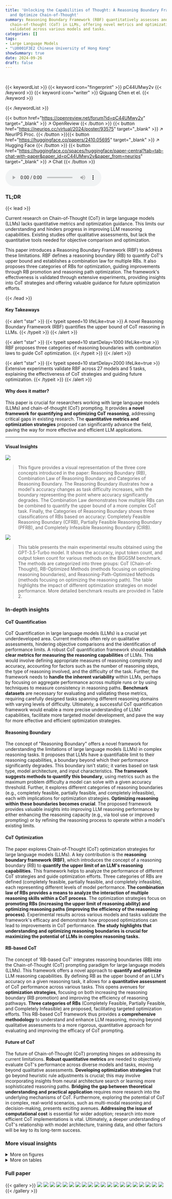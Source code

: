 ```yaml
---
title: 'Unlocking the Capabilities of Thought: A Reasoning Boundary Framework to Quantify
  and Optimize Chain-of-Thought'
summary: Reasoning Boundary Framework (RBF) quantitatively assesses and optimizes
  chain-of-thought (CoT) in LLMs, offering novel metrics and optimization strategies
  validated across various models and tasks.
categories: []
tags:
- Large Language Models
- "\U0001F3E2 Chinese University of Hong Kong"
showSummary: true
date: 2024-09-26
draft: false
---
```


<br>

{{< keywordList >}}
{{< keyword icon="fingerprint" >}} pC44UMwy2v {{< /keyword >}}
{{< keyword icon="writer" >}} Qiguang Chen et el. {{< /keyword >}}
 
{{< /keywordList >}}

{{< button href="https://openreview.net/forum?id=pC44UMwy2v" target="_blank" >}}
↗ OpenReview
{{< /button >}}
{{< button href="https://neurips.cc/virtual/2024/poster/93575" target="_blank" >}}
↗ NeurIPS Proc.
{{< /button >}}{{< button href="https://huggingface.co/papers/2410.05695" target="_blank" >}}
↗ Hugging Face
{{< /button >}}
{{< button href="https://huggingface.co/spaces/huggingface/paper-central?tab=tab-chat-with-paper&paper_id=pC44UMwy2v&paper_from=neurips" target="_blank" >}}
↗ Chat
{{< /button >}}



<audio controls>
    <source src="https://ai-paper-reviewer.com/pC44UMwy2v/podcast.wav" type="audio/wav">
    Your browser does not support the audio element.
</audio>


### TL;DR


{{< lead >}}

Current research on Chain-of-Thought (CoT) in large language models (LLMs) lacks quantitative metrics and optimization guidance. This limits our understanding and hinders progress in improving LLM reasoning capabilities.  Existing studies offer qualitative assessments, but lack the quantitative tools needed for objective comparison and optimization.

This paper introduces a Reasoning Boundary Framework (RBF) to address these limitations. RBF defines a reasoning boundary (RB) to quantify CoT's upper bound and establishes a combination law for multiple RBs.  It also proposes three categories of RBs for optimization, guiding improvements through RB promotion and reasoning path optimization. The framework's effectiveness is validated through extensive experiments, providing insights into CoT strategies and offering valuable guidance for future optimization efforts.

{{< /lead >}}


#### Key Takeaways

{{< alert "star" >}}
{{< typeit speed=10 lifeLike=true >}} A novel Reasoning Boundary Framework (RBF) quantifies the upper bound of CoT reasoning in LLMs. {{< /typeit >}}
{{< /alert >}}

{{< alert "star" >}}
{{< typeit speed=10 startDelay=1000 lifeLike=true >}} RBF proposes three categories of reasoning boundaries with combination laws to guide CoT optimization. {{< /typeit >}}
{{< /alert >}}

{{< alert "star" >}}
{{< typeit speed=10 startDelay=2000 lifeLike=true >}} Extensive experiments validate RBF across 27 models and 5 tasks, explaining the effectiveness of CoT strategies and guiding future optimization. {{< /typeit >}}
{{< /alert >}}

#### Why does it matter?
This paper is crucial for researchers working with large language models (LLMs) and chain-of-thought (CoT) prompting.  It provides **a novel framework for quantifying and optimizing CoT reasoning**, addressing critical gaps in existing research. The **quantitative metrics and optimization strategies** proposed can significantly advance the field, paving the way for more effective and efficient LLM applications.

------
#### Visual Insights



![](https://ai-paper-reviewer.com/pC44UMwy2v/figures_2_1.jpg)

> This figure provides a visual representation of the three core concepts introduced in the paper: Reasoning Boundary (RB), Combination Law of Reasoning Boundary, and Categories of Reasoning Boundary.  The Reasoning Boundary illustrates how a model's accuracy changes as task difficulty increases, with the boundary representing the point where accuracy significantly degrades. The Combination Law demonstrates how multiple RBs can be combined to quantify the upper bound of a more complex CoT task.  Finally, the Categories of Reasoning Boundary shows three classifications of RBs based on accuracy: Completely Feasible Reasoning Boundary (CFRB), Partially Feasible Reasoning Boundary (PFRB), and Completely Infeasible Reasoning Boundary (CIRB).





![](https://ai-paper-reviewer.com/pC44UMwy2v/tables_6_1.jpg)

> This table presents the main experimental results obtained using the GPT-3.5-Turbo model.  It shows the accuracy, input token count, and output token count for various methods on the BIGGSM benchmark. The methods are categorized into three groups: CoT (Chain-of-Thought), RB-Optimized Methods (methods focusing on optimizing reasoning boundaries), and Reasoning-Path-Optimized Methods (methods focusing on optimizing the reasoning path).  The table highlights the impact of different optimization strategies on model performance.  More detailed benchmark results are provided in Table 2.





### In-depth insights


#### CoT Quantification
CoT Quantification in large language models (LLMs) is a crucial yet underdeveloped area.  Current methods often rely on qualitative assessments, hindering objective comparisons and the identification of performance limits.  A robust CoT quantification framework should **establish clear metrics for measuring the reasoning capabilities** of LLMs. This would involve defining appropriate measures of reasoning complexity and accuracy, accounting for factors such as the number of reasoning steps, the type of reasoning involved, and the difficulty of the task.  Further, the framework needs to **handle the inherent variability** within LLMs, perhaps by focusing on aggregate performance across multiple runs or by using techniques to measure consistency in reasoning paths.  **Benchmark datasets** are necessary for evaluating and validating these metrics, requiring carefully designed tasks spanning different reasoning domains with varying levels of difficulty.  Ultimately, a successful CoT quantification framework would enable a more precise understanding of LLMs' capabilities, facilitate more targeted model development, and pave the way for more effective and efficient optimization strategies.

#### Reasoning Boundary
The concept of "Reasoning Boundary" offers a novel framework for understanding the limitations of large language models (LLMs) in complex reasoning tasks.  It proposes that LLMs have a quantifiable limit to their reasoning capabilities, a boundary beyond which their performance significantly degrades. This boundary isn't static; it varies based on task type, model architecture, and input characteristics. **The framework suggests methods to quantify this boundary**, using metrics such as the maximum problem difficulty a model can solve with a given accuracy threshold.  Further, it explores different categories of reasoning boundaries (e.g., completely feasible, partially feasible, and completely infeasible), each with implications for optimization strategies. **Optimizing reasoning within these boundaries becomes crucial**. The proposed framework provides valuable insights into improving LLM reasoning performance by either enhancing the reasoning capacity (e.g., via tool use or improved prompting) or by refining the reasoning process to operate within a model's existing limits.

#### CoT Optimization
The paper explores Chain-of-Thought (CoT) optimization strategies for large language models (LLMs).  A key contribution is the **reasoning boundary framework (RBF)**, which introduces the concept of a reasoning boundary (RB) to **quantify the upper limit of an LLM's reasoning capabilities**.  This framework helps to analyze the performance of different CoT strategies and guide optimization efforts. Three categories of RBs are defined (completely feasible, partially feasible, and completely infeasible), each representing different levels of model performance. **The combination law of RBs provides a means to analyze the interaction of multiple reasoning skills within a CoT process**. The optimization strategies focus on **promoting RBs (increasing the upper limit of reasoning ability) and optimizing reasoning paths (improving the efficiency of the reasoning process)**.  Experimental results across various models and tasks validate the framework's efficacy and demonstrate how proposed optimizations can lead to improvements in CoT performance.  **The study highlights that understanding and optimizing reasoning boundaries is crucial for maximizing the potential of LLMs in complex reasoning tasks.**

#### RB-based CoT
The concept of 'RB-based CoT' integrates reasoning boundaries (RB) into the Chain-of-Thought (CoT) prompting paradigm for large language models (LLMs).  This framework offers a novel approach to **quantify and optimize** LLM reasoning capabilities. By defining RB as the upper bound of an LLM's accuracy on a given reasoning task, it allows for a **quantitative assessment** of CoT performance across various tasks. This opens avenues for **optimization strategies**, focusing on both increasing the reasoning boundary (RB promotion) and improving the efficiency of reasoning pathways.  **Three categories of RBs** (Completely Feasible, Partially Feasible, and Completely Infeasible) are proposed, facilitating targeted optimization efforts. This RB-based CoT framework thus provides a **comprehensive methodology** to understand and enhance LLM reasoning, moving beyond qualitative assessments to a more rigorous, quantitative approach for evaluating and improving the efficacy of CoT prompting.

#### Future of CoT
The future of Chain-of-Thought (CoT) prompting hinges on addressing its current limitations.  **Robust quantitative metrics** are needed to objectively evaluate CoT's performance across diverse models and tasks, moving beyond qualitative assessments.  **Developing optimization strategies** that go beyond heuristic rule adjustments is crucial; this may involve incorporating insights from neural architecture search or learning more sophisticated reasoning paths. **Bridging the gap between theoretical understanding and practical application** requires more research into the underlying mechanisms of CoT.  Furthermore, exploring the potential of CoT in complex, real-world scenarios, such as multi-modal reasoning and decision-making, presents exciting avenues.  **Addressing the issue of computational cost** is essential for wider adoption; research into more efficient CoT implementations is vital.  Ultimately, a deeper understanding of CoT's relationship with model architecture, training data, and other factors will be key to its long-term success.


### More visual insights

<details>
<summary>More on figures
</summary>


![](https://ai-paper-reviewer.com/pC44UMwy2v/figures_3_1.jpg)

> This figure demonstrates the existence and rationality of the proposed reasoning boundary (RB) framework.  It shows the distribution of correct predictions for three different tasks: basic arithmetic calculation (multiplication specifically), natural language planning, and code planning.  In each case, the x-axis represents a measure of task difficulty, and the y-axis represents the model's accuracy.  The three distinct regions (Completely Feasible Reasoning Boundary, Partially Feasible Reasoning Boundary, Completely Infeasible Reasoning Boundary) in each graph visually represent varying levels of model performance as a function of reasoning difficulty. This provides evidence for the existence of a reasoning boundary for LLMs.


![](https://ai-paper-reviewer.com/pC44UMwy2v/figures_4_1.jpg)

> This figure displays the verification of the combination law of reasoning boundaries (RBs) across three different tasks: complex arithmetic calculation, mathematical reasoning, and multi-hop question answering. Each subplot shows the relationship between different RBs and the model's accuracy.  The combination law, represented mathematically in the paper, predicts how different reasoning abilities combine to influence overall task performance.  The plots demonstrate the effectiveness of this combination law in practice, showing the predicted RB boundaries closely align with the empirical results. Figure 12 in the paper provides further verification results on additional tasks.


![](https://ai-paper-reviewer.com/pC44UMwy2v/figures_5_1.jpg)

> This figure presents a nature analysis of different reasoning boundaries (RBs) categorized as Completely Feasible Reasoning Boundary (CFRB), Partially Feasible Reasoning Boundary (PFRB), and Completely Infeasible Reasoning Boundary (CIRB).  Subfigure (a) shows the accuracy distribution of generated rationales based on Auto-CoT and Zero-CoT, highlighting the varying success rates across the RB categories.  Subfigure (b) illustrates the performance enhancement through model self-consistency integrated across the different RB areas, revealing how the method improves performance specifically in PFRB (partially feasible).  Subfigure (c) shows the accuracy and quantity distribution of synthetic samples generated through Synthetic-CoT, demonstrating the model's self-awareness of its own reasoning boundaries.  The results indicate the model's capabilities and confidence level varies depending on the task difficulty, confirming the validity and relevance of the proposed reasoning boundary framework.


![](https://ai-paper-reviewer.com/pC44UMwy2v/figures_6_1.jpg)

> This figure displays the impact of Tool Usage and Program-of-Thought (PoT) on the reasoning boundary (RB). It compares the theoretical and practical values of RB for different accuracy thresholds (B≥90%, B≥80%, B<20%, B<10%). The shaded areas represent theoretical intervals for Tool Usage and PoT, while the points show practical values for vanilla CoT, PoT, and Tool Usage. The results demonstrate that Tool Usage and PoT effectively improve reasoning boundary by enhancing model performance.


![](https://ai-paper-reviewer.com/pC44UMwy2v/figures_7_1.jpg)

> This figure shows the results of experiments to verify the existence of reasoning boundaries in three different tasks: basic arithmetic calculation, natural language planning, and code planning. The plots show the relationship between the accuracy of the model and the difficulty of the task (measured by the number of planning steps or the magnitude of numbers involved). In each task, the model's performance exhibits significant variation across three distinct regions corresponding to three categories of Reasoning Boundaries: Completely Feasible Reasoning Boundary (CFRB), Partially Feasible Reasoning Boundary (PFRB), and Completely Infeasible Reasoning Boundary (CIRB). The results verify that the reasoning boundaries exist and vary across different tasks, supporting the proposed framework's main hypothesis. 


![](https://ai-paper-reviewer.com/pC44UMwy2v/figures_7_2.jpg)

> The figure displays the results of experiments conducted to verify the existence of Reasoning Boundary (RB) across three distinct tasks: basic arithmetic calculations, natural language planning, and code planning.  It visually demonstrates that LLMs exhibit varying performance levels depending on task complexity, showcasing three distinct regions of RB: completely feasible (CFRB), partially feasible (PFRB), and completely infeasible (CIRB). The graphs illustrate the relationship between accuracy and task difficulty (e.g., the number of reasoning steps or calculation magnitude), visually confirming the hypothesis that LLMs possess a reasoning boundary that limits their performance on complex reasoning tasks.


![](https://ai-paper-reviewer.com/pC44UMwy2v/figures_7_3.jpg)

> This figure shows the results of experiments designed to verify the existence of reasoning boundaries in LLMs across three different tasks: basic arithmetic calculation, natural language planning, and code planning.  Each graph shows the model's accuracy across a range of difficulty levels, revealing distinct regions where performance is high (Completely Feasible Reasoning Boundary), moderate (Partially Feasible Reasoning Boundary), and low (Completely Infeasible Reasoning Boundary).  The results support the hypothesis that LLMs have a limited capacity for complex reasoning, with performance significantly degrading beyond a certain difficulty threshold, and that this threshold varies depending on the task.


![](https://ai-paper-reviewer.com/pC44UMwy2v/figures_8_1.jpg)

> This figure displays the scaling law correlation between model parameters and the Completely Infeasible Reasoning Boundary (CIRB).  It shows how CIRB, representing the lower bound of a model's reasoning ability, changes as the number of parameters in the model increases.  The upward trend suggests that larger models, with more parameters, generally exhibit a higher CIRB.


![](https://ai-paper-reviewer.com/pC44UMwy2v/figures_8_2.jpg)

> This 3D plot visualizes the different reasoning boundaries observed in the MGSM dataset. The x-axis represents the number of planning steps (B(p)), the y-axis represents language performance (B(l)), and the z-axis represents the maximum multiplication calculation value (B(m)).  Different colors represent the three categories of reasoning boundaries: completely feasible (CFRB), partially feasible (PFRB), and completely infeasible (CIRB). The plot shows how the reasoning boundary changes with different numbers of planning steps, language performance, and calculation difficulty. This visualization helps in understanding the interplay of multiple factors in determining the overall reasoning capabilities of LLMs.


![](https://ai-paper-reviewer.com/pC44UMwy2v/figures_9_1.jpg)

> This figure shows the combination law verification of reasoning boundaries on three different GPT series models: GPT-3.5-turbo, GPT-4.0, and O1-preview.  The x-axis represents the number of planning steps, while the y-axis shows the maximum multiplication calculation value. The colored dots represent different categories of reasoning boundaries (CFRB, PFRB, CIRB) based on the accuracy of the model's predictions. The curves illustrate the boundaries separating these categories.  The figure demonstrates that the combination law for reasoning boundaries holds across different models and tasks. 


![](https://ai-paper-reviewer.com/pC44UMwy2v/figures_16_1.jpg)

> This figure shows the extended verification of the combination law of reasoning boundary on the Medical Knowledge Probing dataset.  The x-axis represents the number of planning steps, and the y-axis represents the number of medical entities.  The colored regions represent different categories of reasoning boundary (CFRB, PFRB, CIRB), based on the model's accuracy.  The points plotted show the actual results from the experiments, illustrating the relationship between the number of planning steps and medical entities in determining the reasoning boundary. This visualization confirms that the combination law accurately predicts the reasoning boundary in this complex task, demonstrating its broad applicability.


![](https://ai-paper-reviewer.com/pC44UMwy2v/figures_18_1.jpg)

> This figure shows the results of experiments designed to verify the existence of reasoning boundaries in three different tasks: basic arithmetic calculation, natural language planning, and code planning.  The plots visualize the relationship between task difficulty (e.g., number of planning steps, size of numbers) and the model's accuracy.  Distinct regions of high accuracy (Completely Feasible Reasoning Boundary), moderate accuracy (Partially Feasible Reasoning Boundary), and low accuracy (Completely Infeasible Reasoning Boundary) are observed, supporting the concept of a reasoning boundary.


![](https://ai-paper-reviewer.com/pC44UMwy2v/figures_18_2.jpg)

> This figure shows the correlation between the reasoning boundary (RB) values and the model's performance on real-world benchmarks.  Panel (a) focuses on the correlation between the Completely Infeasible Reasoning Boundary (CIRB) and performance for different general and mathematical LLMs.  Panel (b) shows the correlation between the Completely Feasible Reasoning Boundary (CFRB) and performance for different closed and open LLMs.  Appendix H provides more detailed empirical results.


![](https://ai-paper-reviewer.com/pC44UMwy2v/figures_20_1.jpg)

> This figure shows the existence of reasoning boundaries (RB) in three different tasks: basic arithmetic calculation, natural language planning, and code planning.  Each sub-figure displays the distribution of correct and incorrect predictions for various difficulty levels. For example, in (a), the x-axis represents the value of the multiplication calculation, showing high accuracy for smaller values but sharply decreasing accuracy beyond a certain threshold.  Similarly, (b) and (c) illustrate the effects of the number of planning steps in natural language and code planning tasks, respectively.  These results confirm that LLMs exhibit varying levels of reasoning capacity and limitations across different tasks.


![](https://ai-paper-reviewer.com/pC44UMwy2v/figures_21_1.jpg)

> This figure shows the results of experiments conducted to verify the existence of reasoning boundaries in three different tasks: basic arithmetic calculation, natural language planning, and code planning.  The graphs visually demonstrate that model performance varies significantly across different difficulty levels.  There are three distinct regions: high accuracy (completely feasible), moderate accuracy (partially feasible), and low accuracy (completely infeasible). This variation in performance supports the existence of reasoning boundaries as a measurable concept, reflecting limitations in the model's reasoning capabilities.


![](https://ai-paper-reviewer.com/pC44UMwy2v/figures_22_1.jpg)

> This figure shows the results of experiments designed to verify the existence of reasoning boundaries in LLMs across three different tasks: basic arithmetic calculation, natural language planning, and code planning.  The plots show the accuracy of the model's predictions as a function of the problem difficulty (measured as the number of planning steps or the magnitude of the calculation). The results demonstrate that in each task, there is a clear reasoning boundary beyond which the model's performance decreases significantly. The three distinct regions represent completely feasible reasoning boundary (CFRB), partially feasible reasoning boundary (PFRB), and completely infeasible reasoning boundary (CIRB).


</details>




<details>
<summary>More on tables
</summary>


![](https://ai-paper-reviewer.com/pC44UMwy2v/tables_23_1.jpg)
> This table shows the main experimental results obtained using the GPT-3.5-Turbo model.  It presents accuracy, input token count, and output token count for various Chain-of-Thought (CoT) methods across different tasks and models.  The results highlight the impact of various optimization techniques on the performance of large language models for complex reasoning tasks. More detailed benchmark results are available in Table 2.

![](https://ai-paper-reviewer.com/pC44UMwy2v/tables_24_1.jpg)
> This table presents the main experimental results obtained using the GPT-3.5-Turbo model.  It shows the accuracy, input tokens, and output tokens for several different methods, including the baseline Chain-of-Thought (CoT) approach and various RB-based optimization methods such as Tool Usage, Program-of-Thought (PoT), and reasoning path optimization methods.  The results highlight the impact of these methods on improving the reasoning capabilities of the model. A second table (Table 2) provides results for different benchmarks.

</details>




### Full paper

{{< gallery >}}
<img src="https://ai-paper-reviewer.com/pC44UMwy2v/1.png" class="grid-w50 md:grid-w33 xl:grid-w25" />
<img src="https://ai-paper-reviewer.com/pC44UMwy2v/2.png" class="grid-w50 md:grid-w33 xl:grid-w25" />
<img src="https://ai-paper-reviewer.com/pC44UMwy2v/3.png" class="grid-w50 md:grid-w33 xl:grid-w25" />
<img src="https://ai-paper-reviewer.com/pC44UMwy2v/4.png" class="grid-w50 md:grid-w33 xl:grid-w25" />
<img src="https://ai-paper-reviewer.com/pC44UMwy2v/5.png" class="grid-w50 md:grid-w33 xl:grid-w25" />
<img src="https://ai-paper-reviewer.com/pC44UMwy2v/6.png" class="grid-w50 md:grid-w33 xl:grid-w25" />
<img src="https://ai-paper-reviewer.com/pC44UMwy2v/7.png" class="grid-w50 md:grid-w33 xl:grid-w25" />
<img src="https://ai-paper-reviewer.com/pC44UMwy2v/8.png" class="grid-w50 md:grid-w33 xl:grid-w25" />
<img src="https://ai-paper-reviewer.com/pC44UMwy2v/9.png" class="grid-w50 md:grid-w33 xl:grid-w25" />
<img src="https://ai-paper-reviewer.com/pC44UMwy2v/10.png" class="grid-w50 md:grid-w33 xl:grid-w25" />
<img src="https://ai-paper-reviewer.com/pC44UMwy2v/11.png" class="grid-w50 md:grid-w33 xl:grid-w25" />
<img src="https://ai-paper-reviewer.com/pC44UMwy2v/12.png" class="grid-w50 md:grid-w33 xl:grid-w25" />
<img src="https://ai-paper-reviewer.com/pC44UMwy2v/13.png" class="grid-w50 md:grid-w33 xl:grid-w25" />
<img src="https://ai-paper-reviewer.com/pC44UMwy2v/14.png" class="grid-w50 md:grid-w33 xl:grid-w25" />
<img src="https://ai-paper-reviewer.com/pC44UMwy2v/15.png" class="grid-w50 md:grid-w33 xl:grid-w25" />
<img src="https://ai-paper-reviewer.com/pC44UMwy2v/16.png" class="grid-w50 md:grid-w33 xl:grid-w25" />
<img src="https://ai-paper-reviewer.com/pC44UMwy2v/17.png" class="grid-w50 md:grid-w33 xl:grid-w25" />
<img src="https://ai-paper-reviewer.com/pC44UMwy2v/18.png" class="grid-w50 md:grid-w33 xl:grid-w25" />
<img src="https://ai-paper-reviewer.com/pC44UMwy2v/19.png" class="grid-w50 md:grid-w33 xl:grid-w25" />
<img src="https://ai-paper-reviewer.com/pC44UMwy2v/20.png" class="grid-w50 md:grid-w33 xl:grid-w25" />
{{< /gallery >}}